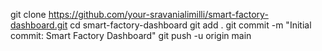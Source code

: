 git clone https://github.com/your-sravanialimilli/smart-factory-dashboard.git
cd smart-factory-dashboard
git add .
git commit -m "Initial commit: Smart Factory Dashboard"
git push -u origin main
